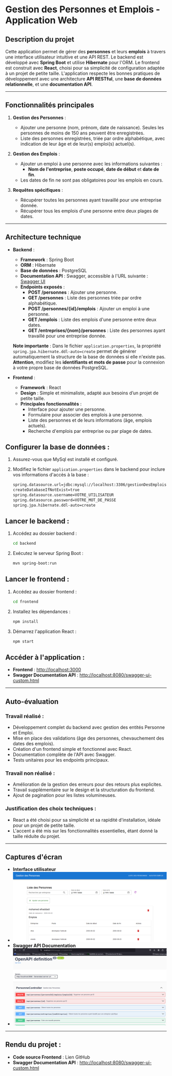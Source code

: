 
# **Gestion des Personnes et Emplois - Application Web**

## **Description du projet**
Cette application permet de gérer des **personnes** et leurs **emplois** à travers une interface utilisateur intuitive et une API REST. Le backend est développé avec **Spring Boot** et utilise **Hibernate** pour l'ORM. Le frontend est construit avec **React**, choisi pour sa simplicité de configuration adaptée à un projet de petite taille. L'application respecte les bonnes pratiques de développement avec une architecture **API RESTful**, une **base de données relationnelle**, et une **documentation API**.

---

## **Fonctionnalités principales**
1. **Gestion des Personnes** :
   - Ajouter une personne (nom, prénom, date de naissance). Seules les personnes de moins de 150 ans peuvent être enregistrées.
   - Liste des personnes enregistrées, triée par ordre alphabétique, avec indication de leur âge et de leur(s) emploi(s) actuel(s).

2. **Gestion des Emplois** :
   - Ajouter un emploi à une personne avec les informations suivantes : 
     - **Nom de l'entreprise**, **poste occupé**, **date de début** et **date de fin**.
   - Les dates de fin ne sont pas obligatoires pour les emplois en cours.

3. **Requêtes spécifiques** :
   - Récupérer toutes les personnes ayant travaillé pour une entreprise donnée.
   - Récupérer tous les emplois d'une personne entre deux plages de dates.

---

## **Architecture technique**
- **Backend** : 
  - **Framework** : Spring Boot
  - **ORM** : Hibernate
  - **Base de données** : PostgreSQL
  - **Documentation API** : Swagger, accessible à l'URL suivante : [Swagger UI](http://localhost:8080/swagger-ui-custom.html)
  - **Endpoints exposés** :
    - **POST /personnes** : Ajouter une personne.
    - **GET /personnes** : Liste des personnes triée par ordre alphabétique.
    - **POST /personnes/{id}/emplois** : Ajouter un emploi à une personne.
    - **GET /emplois** : Liste des emplois d'une personne entre deux dates.
    - **GET /entreprises/{nom}/personnes** : Liste des personnes ayant travaillé pour une entreprise donnée.

  **Note importante** : Dans le fichier `application.properties`, la propriété `spring.jpa.hibernate.ddl-auto=create` permet de générer automatiquement la structure de la base de données si elle n'existe pas. **Attention**, modifiez les **identifiants et mots de passe** pour la connexion à votre propre base de données PostgreSQL.

- **Frontend** : 
  - **Framework** : React
  - **Design** : Simple et minimaliste, adapté aux besoins d’un projet de petite taille.
  - **Principales fonctionnalités** :
    - Interface pour ajouter une personne.
    - Formulaire pour associer des emplois à une personne.
    - Liste des personnes et de leurs informations (âge, emplois actuels).
    - Recherche d'emplois par entreprise ou par plage de dates.

## **Configurer la base de données :**
1. Assurez-vous que MySql est installé et configuré.

2. Modifiez le fichier `application.properties` dans le backend pour inclure vos informations d'accès à la base :
   ```properties
   spring.datasource.url=jdbc:mysql://localhost:3306/gestionDesEmplois?createDatabaseIfNotExist=true
   spring.datasource.username=VOTRE_UTILISATEUR
   spring.datasource.password=VOTRE_MOT_DE_PASSE
   spring.jpa.hibernate.ddl-auto=create
   ```

## **Lancer le backend :**
1. Accédez au dossier backend :
   ```bash
   cd backend
   ```
2. Exécutez le serveur Spring Boot :
   ```bash
   mvn spring-boot:run
   ```

## **Lancer le frontend :**
1. Accédez au dossier frontend :
   ```bash
   cd frontend
   ```
2. Installez les dépendances :
   ```bash
   npm install
   ```
3. Démarrez l'application React :
   ```bash
   npm start
   ```

## **Accéder à l'application :**
- **Frontend** : [http://localhost:3000](http://localhost:3000)
- **Swagger Documentation API** : [http://localhost:8080/swagger-ui-custom.html](http://localhost:8080/swagger-ui-custom.html)

---

## **Auto-évaluation**

### **Travail réalisé :**
- Développement complet du backend avec gestion des entités Personne et Emploi.
- Mise en place des validations (âge des personnes, chevauchement des dates des emplois).
- Création d'un frontend simple et fonctionnel avec React.
- Documentation complète de l'API avec Swagger.
- Tests unitaires pour les endpoints principaux.

### **Travail non réalisé :**
- Amélioration de la gestion des erreurs pour des retours plus explicites.
- Travail supplémentaire sur le design et la structuration du frontend.
- Ajout de pagination pour les listes volumineuses.

### **Justification des choix techniques :**
- React a été choisi pour sa simplicité et sa rapidité d'installation, idéale pour un projet de petite taille.
- L'accent a été mis sur les fonctionnalités essentielles, étant donné la taille réduite du projet.

---

## **Captures d'écran**
- **Interface utilisateur**
- ![img_1.png](img_1.png)
- **Swagger API Documentation**
- ![img.png](img.png)

---

## **Rendu du projet :**
- **Code source Frontend** : Lien GitHub
- **Swagger Documentation API** : [http://localhost:8080/swagger-ui-custom.html](http://localhost:8080/swagger-ui-custom.html)
